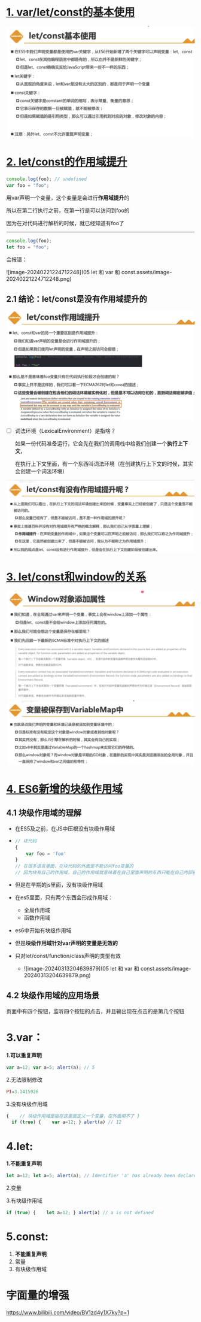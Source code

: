 # [1. var/let/const的基本使用](https://www.bilibili.com/video/BV1zd4y1X7ky?p=3&vd_source=a7089a0e007e4167b4a61ef53acc6f7e)

<img src="05 let 和 var 和 const.assets/image-20240221215634103.png" alt="image-20240221215634103" style="zoom: 75%;" />

# [2. let/const的作用域提升](https://www.bilibili.com/video/BV1zd4y1X7ky/?p=4&spm_id_from=pageDriver&vd_source=a7089a0e007e4167b4a61ef53acc6f7e)

```javascript
console.log(foo); // undefined
var foo = "foo";
```

用var声明一个变量，这个变量是会进行**作用域提升**的

所以在第二行执行之前，在第一行是可以访问到foo的

因为在对代码进行解析的时候，就已经知道有foo了

-------------------



```javascript
console.log(foo);
let foo = "foo";
```

会报错：

![image-20240221224712248](05 let 和 var 和 const.assets/image-20240221224712248.png)

## 2.1 结论：let/const是没有作用域提升的



<img src="05 let 和 var 和 const.assets/image-20240221225237317.png" alt="image-20240221225237317" style="zoom: 50%;" />



- [ ] 词法环境（LexicalEnvironment）是指啥？

  如果一份代码准备运行，它会先在我们的调用栈中给我们创建一个**执行上下文**，

  在执行上下文里面，有一个东西叫词法环境（在创建执行上下文的时候，其实会创建一个词法环境）
  
  

<img src="05 let 和 var 和 const.assets/image-20240221230547079.png" alt="image-20240221230547079" style="zoom:60%;" />

# [3. let/const和window的关系](https://www.bilibili.com/video/BV1zd4y1X7ky?p=5&vd_source=a7089a0e007e4167b4a61ef53acc6f7e)

<img src="05 let 和 var 和 const.assets/image-20240223222941925.png" alt="image-20240223222941925" style="zoom:80%;" />



<img src="05 let 和 var 和 const.assets/image-20240223224258995.png" alt="image-20240223224258995" style="zoom: 80%;" />

# [4. ES6新增的块级作用域](https://www.bilibili.com/video/BV1zd4y1X7ky?p=6&vd_source=a7089a0e007e4167b4a61ef53acc6f7e)

## 4.1 块级作用域的理解

- 在ES5及之前，在JS中压根没有块级作用域

- ```javascript
  // 块代码
  {
      var foo = 'foo'
  }
  // 在很多语言里面，在块代码的外面是不能访问foo变量的
  // 因为块有自己的作用域，自己的作用域就意味着在自己里面声明的东西只能在自己内部被访问
  ```

- 但是在早期的js里面，没有块级作用域

- 在es5里面，只有两个东西会形成作用域：

  - 全局作用域
  - 函数作用域

- es6中开始有块级作用域

- 但是**块级作用域针对var声明的变量是无效的**

- 只对let/const/function/class声明的类型有效

  - ![image-20240313204639879](05 let 和 var 和 const.assets/image-20240313204639879.png)


## 4.2 块级作用域的应用场景

页面中有四个按钮，监听四个按钮的点击，并且输出现在点击的是第几个按钮



# 3.var：

**1.可以重复声明**

```js
var a=12; var a=5; alert(a); // 5 
```

2.无法限制修改

```js
PI=3.1415926
```

3.没有块级作用域

```js
{    // 块级作用域是指在这里面定义一个变量，在外面用不了 } 
  if (true) {    var a=12; } alert(a) // 12
```

# 4.let:

**1.不能重复声明**

```js
let a=12; let a=5; alert(a); // Identifier 'a' has already been declared 
```

2.变量

3.有块级作用域

```js
if (true) {    let a=12; } alert(a) // a is not defined
```

# 5.const:

1. **不能重复声明**
2. 常量
3. 有块级作用域



# 字面量的增强

https://www.bilibili.com/video/BV1zd4y1X7ky?p=1

